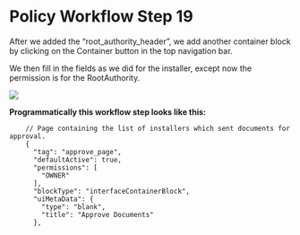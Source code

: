 # Policy Workflow Step 19

After we added the “root_authority_header”, we add another container block by clicking on the Container button in the top navigation bar.

We then fill in the fields as we did for the installer, except now the permission is for the RootAuthority.

![](https://i.imgur.com/hb0dIha.png)

**Programmatically this workflow step looks like this:**

```
    // Page containing the list of installers which sent documents for approval.
    {
      "tag": "approve_page",
      "defaultActive": true,
      "permissions": [
        "OWNER"
      ],
      "blockType": "interfaceContainerBlock",
      "uiMetaData": {
        "type": "blank",
        "title": "Approve Documents"
      },
```

